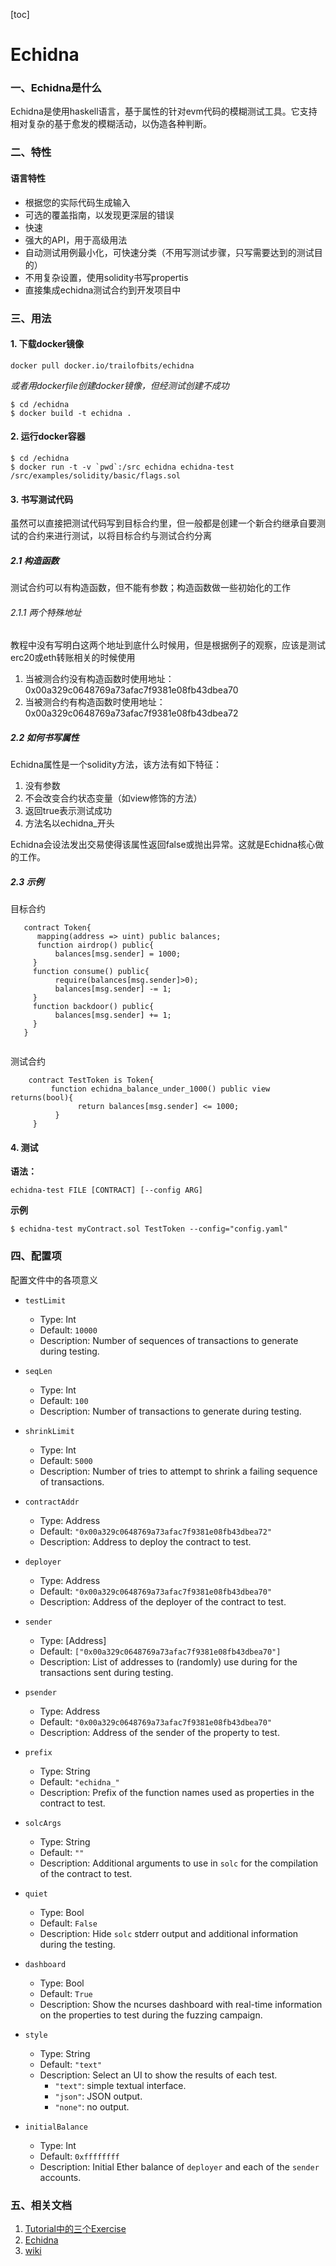 [toc]
# Echidna
### 一、Echidna是什么
Echidna是使用haskell语言，基于属性的针对evm代码的模糊测试工具。它支持相对复杂的基于愈发的模糊活动，以伪造各种判断。
### 二、特性
#### 语言特性
- 根据您的实际代码生成输入
- 可选的覆盖指南，以发现更深层的错误
- 快速
- 强大的API，用于高级用法
- 自动测试用例最小化，可快速分类（不用写测试步骤，只写需要达到的测试目的）
- 不用复杂设置，使用solidity书写propertis
- 直接集成echidna测试合约到开发项目中
### 三、用法

#### 1. 下载docker镜像
```
docker pull docker.io/trailofbits/echidna
```
*或者用dockerfile创建docker镜像，但经测试创建不成功*
```
$ cd /echidna
$ docker build -t echidna .

```

#### 2. 运行docker容器
```
$ cd /echidna
$ docker run -t -v `pwd`:/src echidna echidna-test /src/examples/solidity/basic/flags.sol
```
#### 3. 书写测试代码
虽然可以直接把测试代码写到目标合约里，但一般都是创建一个新合约继承自要测试的合约来进行测试，以将目标合约与测试合约分离

##### 2.1 构造函数
测试合约可以有构造函数，但不能有参数；构造函数做一些初始化的工作
###### 2.1.1 两个特殊地址

教程中没有写明白这两个地址到底什么时候用，但是根据例子的观察，应该是测试erc20或eth转账相关的时候使用

1. 当被测合约没有构造函数时使用地址：0x00a329c0648769a73afac7f9381e08fb43dbea70
2. 当被测合约有构造函数时使用地址：0x00a329c0648769a73afac7f9381e08fb43dbea72

##### 2.2 如何书写属性
Echidna属性是一个solidity方法，该方法有如下特征：
1. 没有参数
2. 不会改变合约状态变量（如view修饰的方法）
3. 返回true表示测试成功
4. 方法名以echidna_开头

Echidna会设法发出交易使得该属性返回false或抛出异常。这就是Echidna核心做的工作。

##### 2.3 示例

目标合约
```
   contract Token{
      mapping(address => uint) public balances;
      function airdrop() public{
          balances[msg.sender] = 1000;
     }
     function consume() public{
          require(balances[msg.sender]>0);
          balances[msg.sender] -= 1;
     }
     function backdoor() public{
          balances[msg.sender] += 1;
     }
   }   
  
```
测试合约
```
    contract TestToken is Token{
         function echidna_balance_under_1000() public view returns(bool){
               return balances[msg.sender] <= 1000;
          }
     }
```

#### 4. 测试
**语法：**
```
echidna-test FILE [CONTRACT] [--config ARG]
```
**示例**
```
$ echidna-test myContract.sol TestToken --config="config.yaml"
```



### 四、配置项

配置文件中的各项意义

* `testLimit`
  * Type: Int
  * Default: `10000`
  * Description: Number of sequences of transactions to generate during testing.  

* `seqLen` 
  * Type: Int
  * Default: `100`
  * Description: Number of transactions to generate during testing.

* `shrinkLimit` 
  * Type: Int
  * Default: `5000`
  * Description: Number of tries to attempt to shrink a failing sequence of transactions.

* `contractAddr`
  * Type:  Address
  * Default: `"0x00a329c0648769a73afac7f9381e08fb43dbea72"`
  * Description: Address to deploy the contract to test.

* `deployer`
  * Type:  Address
  * Default: `"0x00a329c0648769a73afac7f9381e08fb43dbea70"`
  * Description: Address of the deployer of the contract to test.

* `sender`
  * Type: [Address]
  * Default: `["0x00a329c0648769a73afac7f9381e08fb43dbea70"]`
  * Description: List of addresses to (randomly) use during for the transactions sent during testing.

* `psender`
  * Type: Address
  * Default: `"0x00a329c0648769a73afac7f9381e08fb43dbea70"`
  * Description: Address of the sender of the property to test.

* `prefix`
  * Type: String 
  * Default: `"echidna_"`
  * Description: Prefix of the function names used as properties in the contract to test. 

* `solcArgs`
  * Type: String 
  * Default: `""`
  * Description: Additional arguments to use in `solc` for the compilation of the contract to test. 

* `quiet`
  * Type: Bool
  * Default: `False`
  * Description: Hide `solc` stderr output and additional information during the testing.

* `dashboard`
  * Type: Bool
  * Default: `True`
  * Description: Show the ncurses dashboard with real-time information on the properties to test during the fuzzing campaign.

* `style`
  * Type: String
  * Default: `"text"`
  * Description: Select an UI to show the results of each test. 
      * `"text"`: simple textual interface.
      * `"json"`: JSON output.
      * `"none"`: no output.

* `initialBalance`
  * Type: Int
  * Default: `0xffffffff`
  * Description: Initial Ether balance of `deployer` and each of the `sender` accounts.

### 五、相关文档

1. [Tutorial中的三个Exercise](https://github.com/trailofbits/publications/blob/master/workshops/Automated%20Smart%20Contracts%20Audit%20-%20TruffleCon%202018/echidna/exercises)
2. [Echidna](https://github.com/crytic/echidna)
3. [wiki](https://github.com/crytic/echidna.wiki.git)




